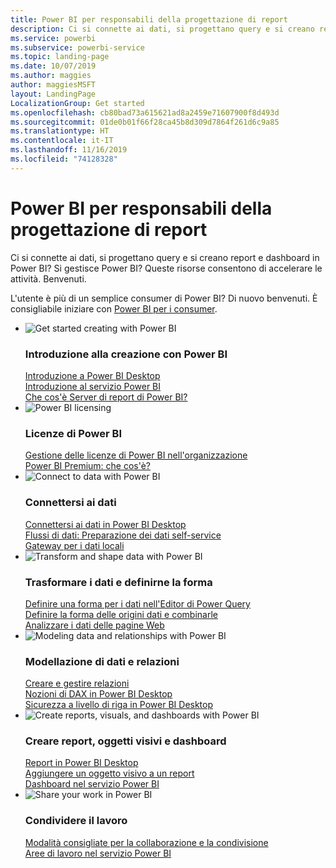 ```yaml
---
title: Power BI per responsabili della progettazione di report
description: Ci si connette ai dati, si progettano query e si creano report e dashboard in Power BI? L'utente è un amministratore di Power BI?
ms.service: powerbi
ms.subservice: powerbi-service
ms.topic: landing-page
ms.date: 10/07/2019
ms.author: maggies
author: maggiesMSFT
layout: LandingPage
LocalizationGroup: Get started
ms.openlocfilehash: cb80bad73a615621ad8a2459e71607900f8d493d
ms.sourcegitcommit: 01de0b01f66f28ca45b8d309d7864f261d6c9a85
ms.translationtype: HT
ms.contentlocale: it-IT
ms.lasthandoff: 11/16/2019
ms.locfileid: "74128328"
---
```

# <a name="power-bi-for-report-designers"></a>Power BI per responsabili della progettazione di report

Ci si connette ai dati, si progettano query e si creano report e dashboard in Power BI? Si gestisce Power BI? Queste risorse consentono di accelerare le attività. Benvenuti.

L'utente è più di un semplice consumer di Power BI? Di nuovo benvenuti. È consigliabile iniziare con [Power BI per i consumer](consumer/power-bi-consumer-landing.md).

<ul class="panelContent cardsF"> 
            <li> 
                  <div class="cardSize"> 
                        <div class="cardPadding"> 
                              <div class="card"> 
                                    <div class="cardImageOuter">
                                          <div class="cardImage">
                                                <img alt="Get started creating with Power BI" src="media/power-bi-creator-landing/power-bi-designer-get-started.svg" data-linktype="relative-path">
                                          </div>
                                    </div>
                                    <div class="cardText"> 
                                          <h3>Introduzione alla creazione con Power BI</h3> 
                                          <p></p>
                                               <a href="desktop-what-is-desktop.md">Introduzione a Power BI Desktop</a><br/> 
                                               <a href="fundamentals/power-bi-overview.md">Introduzione al servizio Power BI</a><br/> 
                                               <a href="report-server/get-started.md">Che cos'è Server di report di Power BI?</a>
                                    </div> 
                              </div> 
                        </div> 
                  </div> 
            </li>
            <li> 
                  <div class="cardSize"> 
                        <div class="cardPadding"> 
                              <div class="card"> 
                                    <div class="cardImageOuter">
                                          <div class="cardImage">
                                                <img alt="Power BI licensing" src="media/power-bi-creator-landing/power-bi-designer-licensing.svg" data-linktype="relative-path">
                                          </div>
                                    </div>
                                    <div class="cardText"> 
                                          <h3>Licenze di Power BI</h3> 
                                          <p></p>
                                                <a href="service-admin-licensing-organization.md">Gestione delle licenze di Power BI nell'organizzazione</a><br/> 
                                                <a href="service-premium-what-is.md">Power BI Premium: che cos'è?</a> 
                                    </div> 
                              </div> 
                        </div> 
                  </div> 
            </li>
            <li> 
                  <div class="cardSize"> 
                        <div class="cardPadding"> 
                              <div class="card"> 
                                    <div class="cardImageOuter">
                                          <div class="cardImage">
                                                <img alt="Connect to data with Power BI" src="media/power-bi-creator-landing/power-bi-designer-connect-data.svg" data-linktype="relative-path">
                                          </div>
                                    </div>
                                    <div class="cardText"> 
                                          <h3>Connettersi ai dati</h3> 
                                          <p></p>
                                                <a href="desktop-quickstart-connect-to-data.md">Connettersi ai dati in Power BI Desktop</a><br/> 
                                                <a href="service-dataflows-overview.md">Flussi di dati: Preparazione dei dati self-service</a><br/> 
                                                <a href="service-gateway-onprem.md">Gateway per i dati locali</a>
                                    </div> 
                              </div> 
                        </div> 
                  </div> 
            </li>
            <li> 
                  <div class="cardSize"> 
                        <div class="cardPadding"> 
                              <div class="card"> 
                                    <div class="cardImageOuter">
                                          <div class="cardImage">
                                                <img alt="Transform and shape data with Power BI" src="media/power-bi-creator-landing/power-bi-designer-transform-shape-data.svg" data-linktype="relative-path">
                                          </div>
                                    </div>
                                    <div class="cardText"> 
                                          <h3>Trasformare i dati e definirne la forma</h3> 
                                          <p></p>
                                                <a href="desktop-common-query-tasks.md">Definire una forma per i dati nell'Editor di Power Query</a><br/> 
                                                <a href="desktop-shape-and-combine-data.md">Definire la forma delle origini dati e combinarle</a><br/> 
                                                <a href="desktop-tutorial-importing-and-analyzing-data-from-a-web-page.md">Analizzare i dati delle pagine Web</a>
                                    </div> 
                              </div> 
                        </div> 
                  </div> 
            </li>
            <li> 
                  <div class="cardSize"> 
                        <div class="cardPadding"> 
                              <div class="card"> 
                                    <div class="cardImageOuter">
                                          <div class="cardImage">
                                                <img alt="Modeling data and relationships with Power BI" src="media/power-bi-creator-landing/power-bi-designer-modeling-data-relationships.svg" data-linktype="relative-path">
                                          </div>
                                    </div>
                                    <div class="cardText"> 
                                          <h3>Modellazione di dati e relazioni</h3> 
                                          <p></p>
                                                <a href="desktop-create-and-manage-relationships.md">Creare e gestire relazioni</a><br/>
                                                <a href="desktop-quickstart-learn-dax-basics.md">Nozioni di DAX in Power BI Desktop</a><br/> 
                                                <a href="service-admin-rls.md">Sicurezza a livello di riga in Power BI Desktop</a> 
                                    </div> 
                              </div> 
                        </div> 
                  </div> 
            </li>
            <li> 
                  <div class="cardSize"> 
                        <div class="cardPadding"> 
                              <div class="card"> 
                                    <div class="cardImageOuter">
                                          <div class="cardImage">
                                                <img alt="Create reports, visuals, and dashboards with Power BI" src="media/power-bi-creator-landing/power-bi-designer-create-reports-visuals-dashboards.svg" data-linktype="relative-path">
                                          </div>
                                    </div>
                                    <div class="cardText"> 
                                          <h3>Creare report, oggetti visivi e dashboard</h3> 
                                          <p></p>
                                                <a href="desktop-report-view.md">Report in Power BI Desktop</a><br/> 
                                                <a href="power-bi-report-add-visualizations-i.md">Aggiungere un oggetto visivo a un report</a><br/> 
                                                <a href="service-dashboard-create.md">Dashboard nel servizio Power BI</a>
                                    </div> 
                              </div> 
                        </div> 
                  </div> 
            </li>
            <li> 
                  <div class="cardSize"> 
                        <div class="cardPadding"> 
                              <div class="card"> 
                                    <div class="cardImageOuter">
                                          <div class="cardImage">
                                                <img alt="Share your work in Power BI" src="media/power-bi-creator-landing/power-bi-designer-share-work.svg" data-linktype="relative-path">
                                          </div>
                                    </div>
                                    <div class="cardText"> 
                                          <h3>Condividere il lavoro</h3> 
                                          <p></p>
                                                <a href="service-how-to-collaborate-distribute-dashboards-reports.md">Modalità consigliate per la collaborazione e la condivisione</a><br/>
                                                <a href="service-create-workspaces.md">Aree di lavoro nel servizio Power BI</a> 
                                    </div> 
                              </div> 
                        </div> 
                  </div> 
            </li>
</ul>



